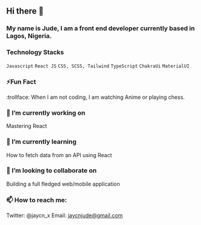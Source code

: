 ## Hi there 👋

### My name is Jude, I am a front end developer currently based in Lagos, Nigeria.

### Technology Stacks

```Javascript```
```React JS```
```CSS, SCSS, Tailwind```
```TypeScript```
```ChakraUi```
```MaterialUI```

### ⚡Fun Fact 

:trollface: When I am not coding, I am watching Anime or playing chess.

### 🔭 I’m currently working on
Mastering React

### 🌱 I’m currently learning 
How to fetch data from an API using React
 

### 👯 I’m looking to collaborate on 
Building a full fledged web/mobile application 

### 📫 How to reach me: 
Twitter: @jaycn_x
Email: jaycnjude@gmail.com

<!--
**Jaycns/Jaycns** is a ✨ _special_ ✨ repository because its `README.md` (this file) appears on your GitHub profile.

Here are some ideas to get you started:

- 
- 
- 👯 I’m looking to collaborate on ...
- 🤔 I’m looking for help with ...
- 💬 Ask me about ...
- 📫 How to reach me: ...
- 
- ⚡ Fun fact: ...
-->
